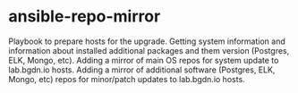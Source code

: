# ansible-repo-mirror
Playbook to prepare hosts for the upgrade. 
Getting system information and information about installed additional packages and them version (Postgres, ELK, Mongo, etc).
Adding a mirror of main OS repos for system update to lab.bgdn.io hosts.
Adding a mirror of additional software (Postgres, ELK, Mongo, etc) repos for minor/patch updates to lab.bgdn.io hosts.
